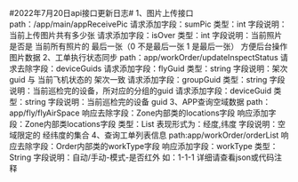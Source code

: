 #2022年7月20日api接口更新日志#
1、图片上传接口
    path：/app/main/appReceivePic
    请求添加字段：sumPic
    类型：int
    字段说明：当前上传图片共有多少张
    请求添加字段：isOver
    类型：int 
    字段说明：当前照片是否是 当前所有照片的 最后一张（0 不是最后一张  1 是最后一张） 方便后台操作图片数据
2、工单执行状态同步
    path：app/workOrder/updateInspectStatus
    请求去除字段：deviceGuids
    请求添加字段：flyGuid
    类型：string
    字段说明：架次guid 与 当前飞机状态的 架次一致
    请求添加字段：groupGuid
    类型：string
    字段说明：当前巡检完的设备，所对应的分组的guid
    请求添加字段：deviceGuid
    类型：string
    字段说明：当前巡检完的设备 guid
3、APP查询空域数据
    path：app/fly/flyAirSpace
    响应去除字段：Zone内部类的locations字段
    响应添加字段：Zone内部类locations字段
    类型：List<String>
    表现形式为：经度,纬度
    字段说明：空域限定的 经纬度的集合
4、查询工单列表信息
    path:app/workOrder/orderList
    响应去除字段：Order内部类的workType字段
    响应添加字段：workType
    类型：String
    字段说明：自动/手动-模式-是否红外  如：1-1-1 详细请查看json或代码注释
